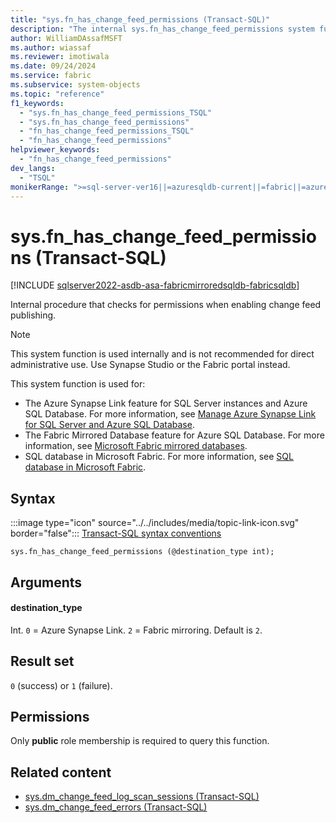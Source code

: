 ```yaml
---
title: "sys.fn_has_change_feed_permissions (Transact-SQL)"
description: "The internal sys.fn_has_change_feed_permissions system function checks for permissions when enabling change feed publishing."
author: WilliamDAssafMSFT
ms.author: wiassaf
ms.reviewer: imotiwala
ms.date: 09/24/2024
ms.service: fabric
ms.subservice: system-objects
ms.topic: "reference"
f1_keywords:
  - "sys.fn_has_change_feed_permissions_TSQL"
  - "sys.fn_has_change_feed_permissions"
  - "fn_has_change_feed_permissions_TSQL"
  - "fn_has_change_feed_permissions"
helpviewer_keywords:
  - "fn_has_change_feed_permissions"
dev_langs:
  - "TSQL"
monikerRange: ">=sql-server-ver16||=azuresqldb-current||=fabric||=azure-sqldw-latest"
---
```

# sys.fn_has_change_feed_permissions (Transact-SQL)

[!INCLUDE [sqlserver2022-asdb-asa-fabricmirroredsqldb-fabricsqldb](../../includes/applies-to-version/sqlserver2022-asdb-asa-fabricmirroredsqldb-fabricsqldb.md)]

Internal procedure that checks for permissions when enabling change feed publishing.

> [!NOTE]
> This system function is used internally and is not recommended for direct administrative use. Use Synapse Studio or the Fabric portal instead.

This system function is used for:

- The Azure Synapse Link feature for SQL Server instances and Azure SQL Database. For more information, see [Manage Azure Synapse Link for SQL Server and Azure SQL Database](../../sql-server/synapse-link/synapse-link-sql-server-change-feed-manage.md).
- The Fabric Mirrored Database feature for Azure SQL Database. For more information, see [Microsoft Fabric mirrored databases](/fabric/database/mirrored-database/overview).
- SQL database in Microsoft Fabric. For more information, see [SQL database in Microsoft Fabric](/fabric/database/sql/overview).

## Syntax

:::image type="icon" source="../../includes/media/topic-link-icon.svg" border="false"::: [Transact-SQL syntax conventions](../../t-sql/language-elements/transact-sql-syntax-conventions-transact-sql.md)

```syntaxsql
sys.fn_has_change_feed_permissions (@destination_type int);
```

## Arguments

#### destination_type

Int. `0` = Azure Synapse Link. `2` = Fabric mirroring. Default is `2`.

## Result set

`0` (success) or `1` (failure).

## Permissions

Only **public** role membership is required to query this function.

## Related content

- [sys.dm_change_feed_log_scan_sessions (Transact-SQL)](../system-dynamic-management-views/sys-dm-change-feed-log-scan-sessions.md)
- [sys.dm_change_feed_errors (Transact-SQL)](../system-dynamic-management-views/sys-dm-change-feed-errors.md)
